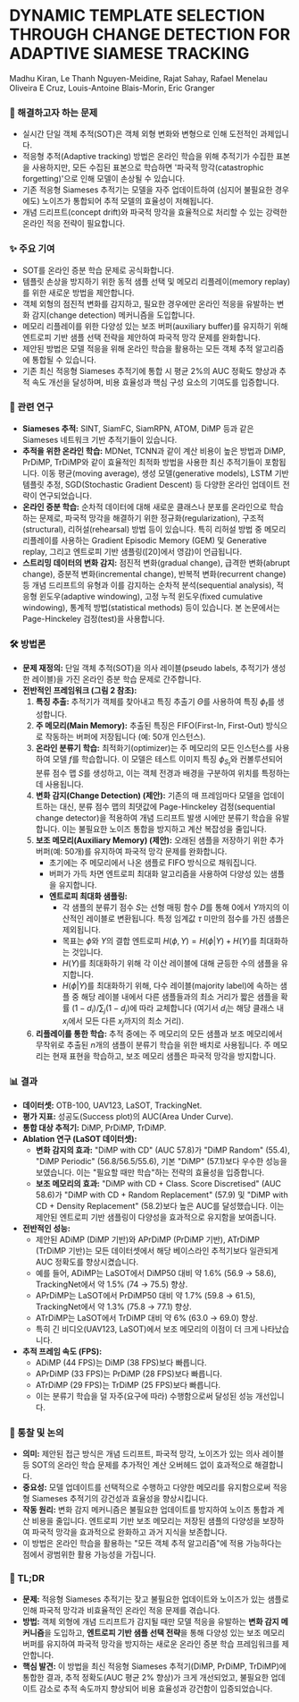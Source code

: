 # DYNAMIC TEMPLATE SELECTION THROUGH CHANGE DETECTION FOR ADAPTIVE SIAMESE TRACKING
Madhu Kiran, Le Thanh Nguyen-Meidine, Rajat Sahay, Rafael Menelau Oliveira E Cruz, Louis-Antoine Blais-Morin, Eric Granger

### 🧩 해결하고자 하는 문제

*   실시간 단일 객체 추적(SOT)은 객체 외형 변화와 변형으로 인해 도전적인 과제입니다.
*   적응형 추적(Adaptive tracking) 방법은 온라인 학습을 위해 추적기가 수집한 표본을 사용하지만, 모든 수집된 표본으로 학습하면 '파국적 망각(catastrophic forgetting)'으로 인해 모델이 손상될 수 있습니다.
*   기존 적응형 Siameses 추적기는 모델을 자주 업데이트하여 (심지어 불필요한 경우에도) 노이즈가 통합되어 추적 모델의 효율성이 저해됩니다.
*   개념 드리프트(concept drift)와 파국적 망각을 효율적으로 처리할 수 있는 강력한 온라인 적응 전략이 필요합니다.

### ✨ 주요 기여

*   SOT를 온라인 증분 학습 문제로 공식화합니다.
*   템플릿 손상을 방지하기 위한 동적 샘플 선택 및 메모리 리플레이(memory replay)를 위한 새로운 방법을 제안합니다.
*   객체 외형의 점진적 변화를 감지하고, 필요한 경우에만 온라인 적응을 유발하는 변화 감지(change detection) 메커니즘을 도입합니다.
*   메모리 리플레이를 위한 다양성 있는 보조 버퍼(auxiliary buffer)를 유지하기 위해 엔트로피 기반 샘플 선택 전략을 제안하여 파국적 망각 문제를 완화합니다.
*   제안된 방법은 모델 적응을 위해 온라인 학습을 활용하는 모든 객체 추적 알고리즘에 통합될 수 있습니다.
*   기존 최신 적응형 Siameses 추적기에 통합 시 평균 2%의 AUC 정확도 향상과 추적 속도 개선을 달성하며, 비용 효율성과 핵심 구성 요소의 기여도를 입증합니다.

### 📎 관련 연구

*   **Siameses 추적:** SINT, SiamFC, SiamRPN, ATOM, DiMP 등과 같은 Siameses 네트워크 기반 추적기들이 있습니다.
*   **추적을 위한 온라인 학습:** MDNet, TCNN과 같이 계산 비용이 높은 방법과 DiMP, PrDiMP, TrDiMP와 같이 효율적인 최적화 방법을 사용한 최신 추적기들이 포함됩니다. 이동 평균(moving average), 생성 모델(generative models), LSTM 기반 템플릿 추정, SGD(Stochastic Gradient Descent) 등 다양한 온라인 업데이트 전략이 연구되었습니다.
*   **온라인 증분 학습:** 순차적 데이터에 대해 새로운 클래스나 분포를 온라인으로 학습하는 문제로, 파국적 망각을 해결하기 위한 정규화(regularization), 구조적(structural), 리허설(rehearsal) 방법 등이 있습니다. 특히 리허설 방법 중 메모리 리플레이를 사용하는 Gradient Episodic Memory (GEM) 및 Generative replay, 그리고 엔트로피 기반 샘플링([20]에서 영감)이 언급됩니다.
*   **스트리밍 데이터의 변화 감지:** 점진적 변화(gradual change), 급격한 변화(abrupt change), 증분적 변화(incremental change), 반복적 변화(recurrent change) 등 개념 드리프트의 유형과 이를 감지하는 순차적 분석(sequential analysis), 적응형 윈도우(adaptive windowing), 고정 누적 윈도우(fixed cumulative windowing), 통계적 방법(statistical methods) 등이 있습니다. 본 논문에서는 Page-Hinckeley 검정(test)을 사용합니다.

### 🛠️ 방법론

*   **문제 재정의:** 단일 객체 추적(SOT)을 의사 레이블(pseudo labels, 추적기가 생성한 레이블)을 가진 온라인 증분 학습 문제로 간주합니다.
*   **전반적인 프레임워크 (그림 2 참조):**
    1.  **특징 추출:** 추적기가 객체를 찾아내고 특징 추출기 $\Theta$를 사용하여 특징 $\phi_t$를 생성합니다.
    2.  **주 메모리(Main Memory):** 추출된 특징은 FIFO(First-In, First-Out) 방식으로 작동하는 버퍼에 저장됩니다 (예: 50개 인스턴스).
    3.  **온라인 분류기 학습:** 최적화기(optimizer)는 주 메모리의 모든 인스턴스를 사용하여 모델 $f$를 학습합니다. 이 모델은 테스트 이미지 특징 $\phi_{S_t}$와 컨볼루션되어 분류 점수 맵 $S$를 생성하고, 이는 객체 전경과 배경을 구분하여 위치를 특정하는 데 사용됩니다.
    4.  **변화 감지(Change Detection) (제안):** 기존의 매 프레임마다 모델을 업데이트하는 대신, 분류 점수 맵의 최댓값에 Page-Hinckeley 검정(sequential change detector)을 적용하여 개념 드리프트 발생 시에만 분류기 학습을 유발합니다. 이는 불필요한 노이즈 통합을 방지하고 계산 복잡성을 줄입니다.
    5.  **보조 메모리(Auxiliary Memory) (제안):** 오래된 샘플을 저장하기 위한 추가 버퍼(예: 50개)를 유지하여 파국적 망각 문제를 완화합니다.
        *   초기에는 주 메모리에서 나온 샘플로 FIFO 방식으로 채워집니다.
        *   버퍼가 가득 차면 엔트로피 최대화 알고리즘을 사용하여 다양성 있는 샘플을 유지합니다.
        *   **엔트로피 최대화 샘플링:**
            *   각 샘플의 분류기 점수 $S$는 선형 매핑 함수 $D$를 통해 0에서 $Y$까지의 이산적인 레이블로 변환됩니다. 특정 임계값 $\tau$ 미만의 점수를 가진 샘플은 제외됩니다.
            *   목표는 $\phi$와 $Y$의 결합 엔트로피 $H(\phi, Y) = H(\phi|Y) + H(Y)$를 최대화하는 것입니다.
            *   $H(Y)$를 최대화하기 위해 각 이산 레이블에 대해 균등한 수의 샘플을 유지합니다.
            *   $H(\phi|Y)$를 최대화하기 위해, 다수 레이블(majority label)에 속하는 샘플 중 해당 레이블 내에서 다른 샘플들과의 최소 거리가 짧은 샘플을 확률 $(1-d_i) / \sum_j (1-d_j)$에 따라 교체합니다 (여기서 $d_i$는 해당 클래스 내 $x_i$에서 모든 다른 $x_j$까지의 최소 거리).
    6.  **리플레이를 통한 학습:** 추적 중에는 주 메모리의 모든 샘플과 보조 메모리에서 무작위로 추출된 $n$개의 샘플이 분류기 학습을 위한 배치로 사용됩니다. 주 메모리는 현재 표현을 학습하고, 보조 메모리 샘플은 파국적 망각을 방지합니다.

### 📊 결과

*   **데이터셋:** OTB-100, UAV123, LaSOT, TrackingNet.
*   **평가 지표:** 성공도(Success plot)의 AUC(Area Under Curve).
*   **통합 대상 추적기:** DiMP, PrDiMP, TrDiMP.
*   **Ablation 연구 (LaSOT 데이터셋):**
    *   **변화 감지의 효과:** "DiMP with CD" (AUC 57.8)가 "DiMP Random" (55.4), "DiMP Periodic" (56.8/56.5/55.6), 기본 "DiMP" (57.1)보다 우수한 성능을 보였습니다. 이는 "필요할 때만 학습"하는 전략의 효율성을 입증합니다.
    *   **보조 메모리의 효과:** "DiMP with CD + Class. Score Discretised" (AUC 58.6)가 "DiMP with CD + Random Replacement" (57.9) 및 "DiMP with CD + Density Replacement" (58.2)보다 높은 AUC를 달성했습니다. 이는 제안된 엔트로피 기반 샘플링이 다양성을 효과적으로 유지함을 보여줍니다.
*   **전반적인 성능:**
    *   제안된 ADiMP (DiMP 기반)와 APrDiMP (PrDiMP 기반), ATrDiMP (TrDiMP 기반)는 모든 데이터셋에서 해당 베이스라인 추적기보다 일관되게 AUC 정확도를 향상시켰습니다.
    *   예를 들어, ADiMP는 LaSOT에서 DiMP50 대비 약 1.6% (56.9 $\rightarrow$ 58.6), TrackingNet에서 약 1.5% (74 $\rightarrow$ 75.5) 향상.
    *   APrDiMP는 LaSOT에서 PrDiMP50 대비 약 1.7% (59.8 $\rightarrow$ 61.5), TrackingNet에서 약 1.3% (75.8 $\rightarrow$ 77.1) 향상.
    *   ATrDiMP는 LaSOT에서 TrDiMP 대비 약 6% (63.0 $\rightarrow$ 69.0) 향상.
    *   특히 긴 비디오(UAV123, LaSOT)에서 보조 메모리의 이점이 더 크게 나타났습니다.
*   **추적 프레임 속도 (FPS):**
    *   ADiMP (44 FPS)는 DiMP (38 FPS)보다 빠릅니다.
    *   APrDiMP (33 FPS)는 PrDiMP (28 FPS)보다 빠릅니다.
    *   ATrDiMP (29 FPS)는 TrDiMP (25 FPS)보다 빠릅니다.
    *   이는 분류기 학습을 덜 자주(요구에 따라) 수행함으로써 달성된 성능 개선입니다.

### 🧠 통찰 및 논의

*   **의미:** 제안된 접근 방식은 개념 드리프트, 파국적 망각, 노이즈가 있는 의사 레이블 등 SOT의 온라인 학습 문제를 추가적인 계산 오버헤드 없이 효과적으로 해결합니다.
*   **중요성:** 모델 업데이트를 선택적으로 수행하고 다양한 메모리를 유지함으로써 적응형 Siameses 추적기의 강건성과 효율성을 향상시킵니다.
*   **작동 원리:** 변화 감지 메커니즘은 불필요한 업데이트를 방지하여 노이즈 통합과 계산 비용을 줄입니다. 엔트로피 기반 보조 메모리는 저장된 샘플의 다양성을 보장하여 파국적 망각을 효과적으로 완화하고 과거 지식을 보존합니다.
*   이 방법은 온라인 학습을 활용하는 "모든 객체 추적 알고리즘"에 적용 가능하다는 점에서 광범위한 활용 가능성을 가집니다.

### 📌 TL;DR

*   **문제:** 적응형 Siameses 추적기는 잦고 불필요한 업데이트와 노이즈가 있는 샘플로 인해 파국적 망각과 비효율적인 온라인 적응 문제를 겪습니다.
*   **방법:** 객체 외형에 개념 드리프트가 감지될 때만 모델 적응을 유발하는 **변화 감지 메커니즘**을 도입하고, **엔트로피 기반 샘플 선택 전략**을 통해 다양성 있는 보조 메모리 버퍼를 유지하여 파국적 망각을 방지하는 새로운 온라인 증분 학습 프레임워크를 제안합니다.
*   **핵심 발견:** 이 방법을 최신 적응형 Siameses 추적기(DiMP, PrDiMP, TrDiMP)에 통합한 결과, 추적 정확도(AUC 평균 2% 향상)가 크게 개선되었고, 불필요한 업데이트 감소로 추적 속도까지 향상되어 비용 효율성과 강건함이 입증되었습니다.